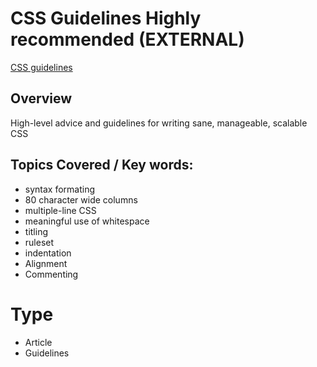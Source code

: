 # CSS Guidelines **Highly recommended** (EXTERNAL)
[CSS guidelines](http://cssguidelin.es/#the-importance-of-a-styleguide)

## Overview
High-level advice and guidelines for writing sane, manageable, scalable CSS

## Topics Covered / Key words:
- syntax formating
- 80 character wide columns
- multiple-line CSS
- meaningful use of whitespace
- titling
- ruleset
- indentation
- Alignment
- Commenting

# Type
- Article
- Guidelines